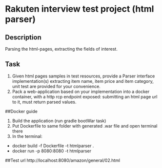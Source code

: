 # Rakuten interview test project (html parser)

## Description

Parsing the html-pages, extracting the fields of interest.

## Task

1. Given html pages samples in test resources, provide a Parser interface implementation(s) extracting item name, item price and item category, unit test are provided for your convenience.
2. Pack a web-application based on your implementation into a docker container, with a http rcp endpoint exposed: submitting an html page url to it, must return parsed values.


##Docker guide
1. Build the application (run gradle bootWar task)
2. Put Dockerfile to same folder with generated .war file and open terminal there
3. In the terminal:
- docker build -f Dockerfile -t htmlparser .
- docker run -p 8080:8080 -t htmlparser

##Test url
http://localhost:8080/amazon/general/02.html
